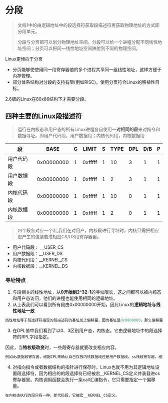 # 分段

> 文档1中的由逻辑地址中的段选择符获取段描述符再获取物理地址的方式即分段单元。
>
> 分段与分页都可以划分物理地址空间。分段可以给一个进程分配不同线性地址空间；分页可以把同一线性地址空间映射到不同的物理空间。

Linux更倾向于分页

- 分页能够使使用同一段寄存器值的多个进程共享同一组线性地址，这样方便于内存管理。
- 部分体系结构对分段的支持有限(例如RISC)，使用分页符合Linux的移植性目标。



2.6版的Linux在80x86结构下才需要分段。



## 四种主要的Linux段描述符

> 运行在内核态和用户态的所有Linux进程各自使用**一对相同的段**来对指令和数据寻址。即用户代码段，用户数据段；内核代码段，内核数据段

| 段         | BASE       | G    | LIMIT   | S    | TYPE | DPL  | D/B  | P    |
| ---------- | ---------- | ---- | ------- | ---- | ---- | ---- | ---- | ---- |
| 用户代码段 | 0x00000000 | 1    | 0xfffff | 1    | 10   | 3    | 1    | 1    |
| 用户数据段 | 0x00000000 | 1    | 0xfffff | 1    | 2    | 3    | 1    | 1    |
| 内核代码段 | 0x00000000 | 1    | 0xfffff | 1    | 10   | 0    | 1    | 1    |
| 内核数据段 | 0x00000000 | 1    | 0xfffff | 1    | 2    | 0    | 1    | 1    |



> 四个段各对应一个宏,我们在对用户，内核段进行寻址时，内核只需把相应宏产生的值装载进相应CS/DS段寄存器里。

- 用户代码段： __USER_CS
- 用户数据段：__USER_DS
- 内核代码段：__KERNEL_CS
- 内核数据段：__KERNEL_DS



### 寻址特点

1. 与段相关的线性地址，从**0开始到2^32-1**的寻址限长，这之间都可以被内核态和用户态访问，他们的进程也能使用相同的逻辑地址。
2. 从上表我们可以看到所有段由0x00000000开始，因此Linux的**逻辑地址与线性地址一致**

```c 
线性地址等于段选择符指定的段描述符的基址加上偏移量，因为基址是0x0000000，那么偏移量就等于了线性地址。
```

3. 在DPL值中我们看到了以0、3区别用户态，内核态。它由逻辑地址中的段选择符的RPL字段指定。

​		因此，当**特权级改变**时，一些段寄存器就要改变相应内容。

```c
例如ds数据段寄存器，根据CPL来确认自己存放内核数据段还是用户数据段。ss栈段寄存器，根据CPL来确认自己存放内核数据段中的内核栈还是用户数据段的用户栈。总之，Linux会确保寄存器储存正确的指向的段选择符。
```

4. 对指向指令或者数据结构的指针进行保存时，Linux也就不用为其逻辑地址设置段选择符，因为相应的的段选择符已经被宏__KERNEL_CS定义并装载进cs寄存器里。内核调用函数会执行一条call汇编指令，它只需要指定一个偏移量。

```c
在内核态执行的段只有一种，即代码段，它被宏__KERNEL_CS定义。
```

